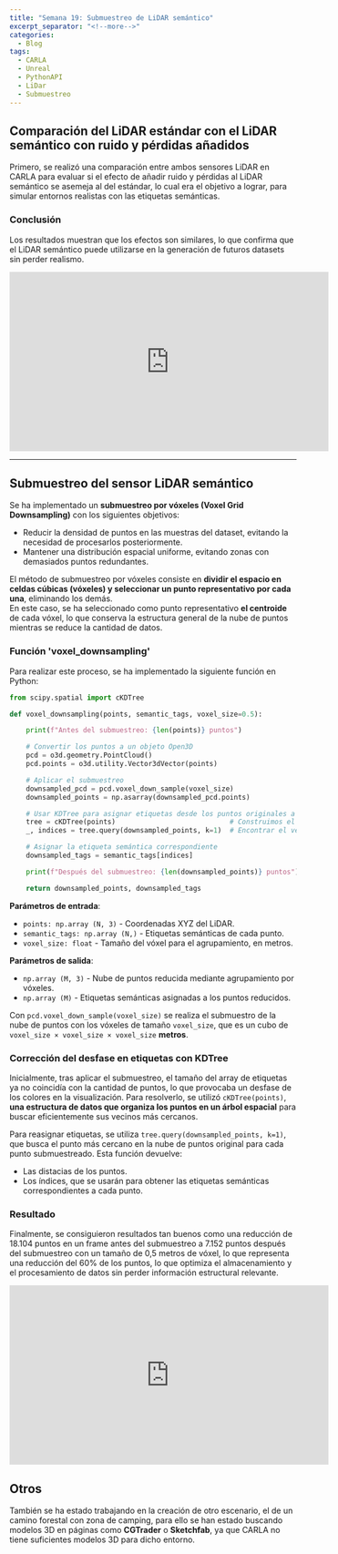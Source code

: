 ```yaml
---
title: "Semana 19: Submuestreo de LiDAR semántico"
excerpt_separator: "<!--more-->"
categories:
  - Blog
tags:
  - CARLA
  - Unreal
  - PythonAPI
  - LiDar
  - Submuestreo
---
```



## Comparación del LiDAR estándar con el LiDAR semántico con ruido y pérdidas añadidos
Primero, se realizó una comparación entre ambos sensores LiDAR en CARLA para evaluar si el efecto de añadir ruido y pérdidas al LiDAR semántico se asemeja al del estándar, lo cual era el objetivo a lograr, para simular entornos realistas con las etiquetas semánticas.

### **Conclusión**
Los resultados muestran que los efectos son similares, lo que confirma que el LiDAR semántico puede utilizarse en la generación de futuros datasets sin perder realismo.

<iframe width="560" height="315" src="https://www.youtube.com/embed/DWzacZTW8w4?si=tia4vVlbmnk03yfN" title="YouTube video player" frameborder="0" allow="accelerometer; autoplay; clipboard-write; encrypted-media; gyroscope; picture-in-picture; web-share" referrerpolicy="strict-origin-when-cross-origin" allowfullscreen></iframe>

---

## Submuestreo del sensor LiDAR semántico
Se ha implementado un **submuestreo por vóxeles (Voxel Grid Downsampling)** con los siguientes objetivos: 

- Reducir la densidad de puntos en las muestras del dataset, evitando la necesidad de procesarlos posteriormente.  
- Mantener una distribución espacial uniforme, evitando zonas con demasiados puntos redundantes.

El método de submuestreo por vóxeles consiste en **dividir el espacio en celdas cúbicas (vóxeles) y seleccionar un punto representativo por cada una**, eliminando los demás.  
En este caso, se ha seleccionado como punto representativo **el centroide** de cada vóxel, lo que conserva la estructura general de la nube de puntos mientras se reduce la cantidad de datos.  

### Función 'voxel_downsampling'
Para realizar este proceso, se ha implementado la siguiente función en Python:  

```python
from scipy.spatial import cKDTree

def voxel_downsampling(points, semantic_tags, voxel_size=0.5):

    print(f"Antes del submuestreo: {len(points)} puntos")

    # Convertir los puntos a un objeto Open3D
    pcd = o3d.geometry.PointCloud()
    pcd.points = o3d.utility.Vector3dVector(points)

    # Aplicar el submuestreo
    downsampled_pcd = pcd.voxel_down_sample(voxel_size)
    downsampled_points = np.asarray(downsampled_pcd.points)

    # Usar KDTree para asignar etiquetas desde los puntos originales a los reducidos
    tree = cKDTree(points)                            # Construimos el KDTree con los puntos originales
    _, indices = tree.query(downsampled_points, k=1)  # Encontrar el vecino más cercano, Buscamos el índice en los puntos originales

    # Asignar la etiqueta semántica correspondiente
    downsampled_tags = semantic_tags[indices]

    print(f"Después del submuestreo: {len(downsampled_points)} puntos")

    return downsampled_points, downsampled_tags
```
**Parámetros de entrada**:
- `points: np.array (N, 3)` - Coordenadas XYZ del LiDAR.
- `semantic_tags: np.array (N,)` - Etiquetas semánticas de cada punto.
- `voxel_size: float` - Tamaño del vóxel para el agrupamiento, en metros.

**Parámetros de salida**:
- `np.array (M, 3)` - Nube de puntos reducida mediante agrupamiento por vóxeles.
- `np.array (M)` - Etiquetas semánticas asignadas a los puntos reducidos.

Con `pcd.voxel_down_sample(voxel_size)` se realiza el submuestro de la nube de puntos con los vóxeles de tamaño `voxel_size`, que es un cubo de `voxel_size × voxel_size × voxel_size` **metros**.

### Corrección del desfase en etiquetas con KDTree
Inicialmente, tras aplicar el submuestreo, el tamaño del array de etiquetas ya no coincidía con la cantidad de puntos, lo que provocaba un desfase de los colores en la visualización.
Para resolverlo, se utilizó `cKDTree(points)`, **una estructura de datos que organiza los puntos en un árbol espacial** para buscar eficientemente sus vecinos más cercanos.

Para reasignar etiquetas, se utiliza `tree.query(downsampled_points, k=1)`, que busca el punto más cercano en la nube de puntos original para cada punto submuestreado. Esta función devuelve:

- Las distacias de los puntos.
- Los índices, que se usarán para obtener las etiquetas semánticas correspondientes a cada punto. 

### Resultado
Finalmente, se consiguieron resultados tan buenos como una reducción de 18.104 puntos en un frame antes del submuestreo a 7.152 puntos después del submuestreo con un tamaño de 0,5 metros de vóxel, lo que representa una reducción del 60% de los puntos, lo que optimiza el almacenamiento y el procesamiento de datos sin perder información estructural relevante.

<iframe width="560" height="315" src="https://www.youtube.com/embed/HL6cthngzYU?si=LPgdWd9XipRcUQ71" title="YouTube video player" frameborder="0" allow="accelerometer; autoplay; clipboard-write; encrypted-media; gyroscope; picture-in-picture; web-share" referrerpolicy="strict-origin-when-cross-origin" allowfullscreen></iframe>

## Otros
También se ha estado trabajando en la creación de otro escenario, el de un camino forestal con zona de camping, para ello se han estado buscando modelos 3D en páginas como **CGTrader** o **Sketchfab**, ya que CARLA no tiene suficientes modelos 3D para dicho entorno.